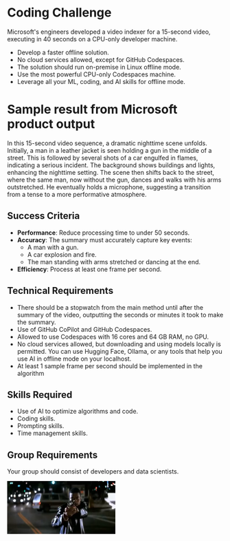 # Coding Challenge  
  
Microsoft's engineers developed a video indexer for a 15-second video, executing in 40 seconds on a CPU-only developer machine.
  
- Develop a faster offline solution.  
- No cloud services allowed, except for GitHub Codespaces.  
- The solution should run on-premise in Linux offline mode.  
- Use the most powerful CPU-only Codespaces machine.  
- Leverage all your ML, coding, and AI skills for offline mode.

# Sample result from Microsoft product output
In this 15-second video sequence, a dramatic nighttime scene unfolds. Initially, a man in a leather jacket is seen holding a gun in the middle of a street. This is followed by several shots of a car engulfed in flames, indicating a serious incident. The background shows buildings and lights, enhancing the nighttime setting. The scene then shifts back to the street, where the same man, now without the gun, dances and walks with his arms outstretched. He eventually holds a microphone, suggesting a transition from a tense to a more performative atmosphere.
  
## Success Criteria  
- **Performance**: Reduce processing time to under 50 seconds.  
- **Accuracy**: The summary must accurately capture key events:  
  - A man with a gun.  
  - A car explosion and fire.  
  - The man standing with arms stretched or dancing at the end.  
- **Efficiency**: Process at least one frame per second.  

  
## Technical Requirements  
  
- There should be a stopwatch from the main method until after the summary of the video, outputting the seconds or minutes it took to make the summary.  
- Use of GitHub CoPilot and GitHub Codespaces.  
- Allowed to use Codespaces with 16 cores and 64 GB RAM, no GPU.  
- No cloud services allowed, but downloading and using models locally is permitted. You can use Hugging Face, Ollama, or any tools that help you use AI in offline mode on your localhost.
- At least 1 sample frame per second should be implemented in the algorithm
  
## Skills Required  
  
- Use of AI to optimize algorithms and code.  
- Coding skills.  
- Prompting skills.  
- Time management skills.  
  
## Group Requirements  
  
Your group should consist of developers and data scientists.  
  
<img src="image.png" alt="alt text" width="50%">  
